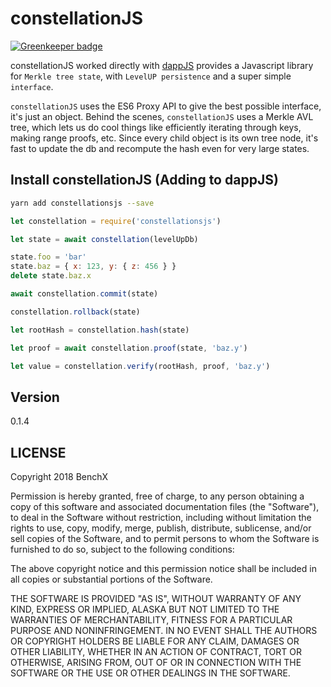 # constellationJS

[![Greenkeeper badge](https://badges.greenkeeper.io/benchlab/constellationsJS.svg)](https://greenkeeper.io/)

constellationJS worked directly with [dappJS](#https://github.com/benchlab/dappjs) provides a Javascript library for `Merkle tree state`, with `LevelUP persistence` and a super simple `interface`.

`constellationJS` uses the ES6 Proxy API to give the best possible interface, it's just an object. Behind the scenes, `constellationJS` uses a Merkle AVL tree, which lets us do cool things like efficiently iterating through keys, making range proofs, etc. Since every child object is its own tree node, it's fast to update the db and recompute the hash even for very large states.

## Install constellationJS (Adding to dappJS)

```bash
yarn add constellationsjs --save
```

```js
let constellation = require('constellationsjs')

let state = await constellation(levelUpDb)

state.foo = 'bar'
state.baz = { x: 123, y: { z: 456 } }
delete state.baz.x

await constellation.commit(state)

constellation.rollback(state)

let rootHash = constellation.hash(state)

let proof = await constellation.proof(state, 'baz.y')

let value = constellation.verify(rootHash, proof, 'baz.y')

```

## Version
0.1.4

## LICENSE
Copyright 2018 BenchX

Permission is hereby granted, free of charge, to any person obtaining a copy of this software and associated documentation files (the "Software"), to deal in the Software without restriction, including without limitation the rights to use, copy, modify, merge, publish, distribute, sublicense, and/or sell copies of the Software, and to permit persons to whom the Software is furnished to do so, subject to the following conditions:

The above copyright notice and this permission notice shall be included in all copies or substantial portions of the Software.

THE SOFTWARE IS PROVIDED "AS IS", WITHOUT WARRANTY OF ANY KIND, EXPRESS OR IMPLIED, ALASKA BUT NOT LIMITED TO THE WARRANTIES OF MERCHANTABILITY, FITNESS FOR A PARTICULAR PURPOSE AND NONINFRINGEMENT. IN NO EVENT SHALL THE AUTHORS OR COPYRIGHT HOLDERS BE LIABLE FOR ANY CLAIM, DAMAGES OR OTHER LIABILITY, WHETHER IN AN ACTION OF CONTRACT, TORT OR OTHERWISE, ARISING FROM, OUT OF OR IN CONNECTION WITH THE SOFTWARE OR THE USE OR OTHER DEALINGS IN THE SOFTWARE.
